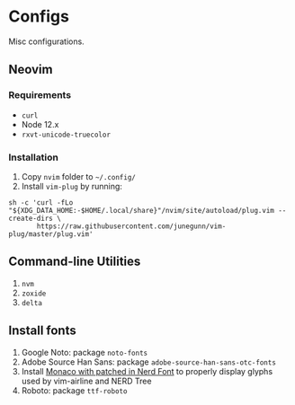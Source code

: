 # Configs

Misc configurations.

## Neovim

### Requirements

- `curl`
- Node 12.x
- `rxvt-unicode-truecolor`

### Installation

1. Copy `nvim` folder to `~/.config/`
2. Install `vim-plug` by running:

```
sh -c 'curl -fLo "${XDG_DATA_HOME:-$HOME/.local/share}"/nvim/site/autoload/plug.vim --create-dirs \
       https://raw.githubusercontent.com/junegunn/vim-plug/master/plug.vim'
```

## Command-line Utilities

1. `nvm`
2. `zoxide`
3. `delta`

## Install fonts

1. Google Noto: package `noto-fonts`
2. Adobe Source Han Sans: package `adobe-source-han-sans-otc-fonts`
3. Install [Monaco with patched in Nerd Font](https://github.com/Karmenzind/monaco-nerd-fonts) to properly display glyphs used by vim-airline and NERD Tree
4. Roboto: package `ttf-roboto`

